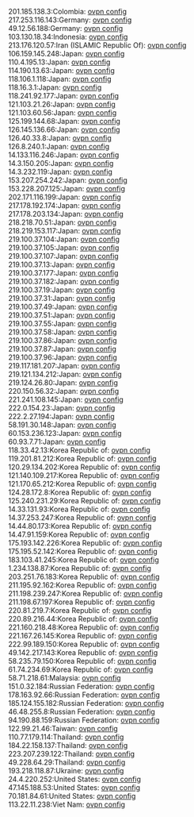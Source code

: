 201.185.138.3:Colombia: [ovpn config](vpn/201_185_138_3.ovpn)  
217.253.116.143:Germany: [ovpn config](vpn/217_253_116_143.ovpn)  
49.12.56.188:Germany: [ovpn config](vpn/49_12_56_188.ovpn)  
103.130.18.34:Indonesia: [ovpn config](vpn/103_130_18_34.ovpn)  
213.176.120.57:Iran (ISLAMIC Republic Of): [ovpn config](vpn/213_176_120_57.ovpn)  
106.159.145.248:Japan: [ovpn config](vpn/106_159_145_248.ovpn)  
110.4.195.13:Japan: [ovpn config](vpn/110_4_195_13.ovpn)  
114.190.13.63:Japan: [ovpn config](vpn/114_190_13_63.ovpn)  
118.106.1.118:Japan: [ovpn config](vpn/118_106_1_118.ovpn)  
118.16.3.1:Japan: [ovpn config](vpn/118_16_3_1.ovpn)  
118.241.92.177:Japan: [ovpn config](vpn/118_241_92_177.ovpn)  
121.103.21.26:Japan: [ovpn config](vpn/121_103_21_26.ovpn)  
121.103.60.56:Japan: [ovpn config](vpn/121_103_60_56.ovpn)  
125.199.144.68:Japan: [ovpn config](vpn/125_199_144_68.ovpn)  
126.145.136.66:Japan: [ovpn config](vpn/126_145_136_66.ovpn)  
126.40.33.8:Japan: [ovpn config](vpn/126_40_33_8.ovpn)  
126.8.240.1:Japan: [ovpn config](vpn/126_8_240_1.ovpn)  
14.133.116.246:Japan: [ovpn config](vpn/14_133_116_246.ovpn)  
14.3.150.205:Japan: [ovpn config](vpn/14_3_150_205.ovpn)  
14.3.232.119:Japan: [ovpn config](vpn/14_3_232_119.ovpn)  
153.207.254.242:Japan: [ovpn config](vpn/153_207_254_242.ovpn)  
153.228.207.125:Japan: [ovpn config](vpn/153_228_207_125.ovpn)  
202.171.116.199:Japan: [ovpn config](vpn/202_171_116_199.ovpn)  
217.178.192.174:Japan: [ovpn config](vpn/217_178_192_174.ovpn)  
217.178.203.134:Japan: [ovpn config](vpn/217_178_203_134.ovpn)  
218.218.70.51:Japan: [ovpn config](vpn/218_218_70_51.ovpn)  
218.219.153.117:Japan: [ovpn config](vpn/218_219_153_117.ovpn)  
219.100.37.104:Japan: [ovpn config](vpn/219_100_37_104.ovpn)  
219.100.37.105:Japan: [ovpn config](vpn/219_100_37_105.ovpn)  
219.100.37.107:Japan: [ovpn config](vpn/219_100_37_107.ovpn)  
219.100.37.13:Japan: [ovpn config](vpn/219_100_37_13.ovpn)  
219.100.37.177:Japan: [ovpn config](vpn/219_100_37_177.ovpn)  
219.100.37.182:Japan: [ovpn config](vpn/219_100_37_182.ovpn)  
219.100.37.19:Japan: [ovpn config](vpn/219_100_37_19.ovpn)  
219.100.37.31:Japan: [ovpn config](vpn/219_100_37_31.ovpn)  
219.100.37.49:Japan: [ovpn config](vpn/219_100_37_49.ovpn)  
219.100.37.51:Japan: [ovpn config](vpn/219_100_37_51.ovpn)  
219.100.37.55:Japan: [ovpn config](vpn/219_100_37_55.ovpn)  
219.100.37.58:Japan: [ovpn config](vpn/219_100_37_58.ovpn)  
219.100.37.86:Japan: [ovpn config](vpn/219_100_37_86.ovpn)  
219.100.37.87:Japan: [ovpn config](vpn/219_100_37_87.ovpn)  
219.100.37.96:Japan: [ovpn config](vpn/219_100_37_96.ovpn)  
219.117.181.207:Japan: [ovpn config](vpn/219_117_181_207.ovpn)  
219.121.134.212:Japan: [ovpn config](vpn/219_121_134_212.ovpn)  
219.124.26.80:Japan: [ovpn config](vpn/219_124_26_80.ovpn)  
220.150.56.32:Japan: [ovpn config](vpn/220_150_56_32.ovpn)  
221.241.108.145:Japan: [ovpn config](vpn/221_241_108_145.ovpn)  
222.0.154.23:Japan: [ovpn config](vpn/222_0_154_23.ovpn)  
222.2.27.194:Japan: [ovpn config](vpn/222_2_27_194.ovpn)  
58.191.30.148:Japan: [ovpn config](vpn/58_191_30_148.ovpn)  
60.153.236.123:Japan: [ovpn config](vpn/60_153_236_123.ovpn)  
60.93.7.71:Japan: [ovpn config](vpn/60_93_7_71.ovpn)  
118.33.42.13:Korea Republic of: [ovpn config](vpn/118_33_42_13.ovpn)  
119.201.81.212:Korea Republic of: [ovpn config](vpn/119_201_81_212.ovpn)  
120.29.134.202:Korea Republic of: [ovpn config](vpn/120_29_134_202.ovpn)  
121.140.109.217:Korea Republic of: [ovpn config](vpn/121_140_109_217.ovpn)  
121.170.65.212:Korea Republic of: [ovpn config](vpn/121_170_65_212.ovpn)  
124.28.172.8:Korea Republic of: [ovpn config](vpn/124_28_172_8.ovpn)  
125.240.231.29:Korea Republic of: [ovpn config](vpn/125_240_231_29.ovpn)  
14.33.131.93:Korea Republic of: [ovpn config](vpn/14_33_131_93.ovpn)  
14.37.253.247:Korea Republic of: [ovpn config](vpn/14_37_253_247.ovpn)  
14.44.80.173:Korea Republic of: [ovpn config](vpn/14_44_80_173.ovpn)  
14.47.91.159:Korea Republic of: [ovpn config](vpn/14_47_91_159.ovpn)  
175.193.142.226:Korea Republic of: [ovpn config](vpn/175_193_142_226.ovpn)  
175.195.52.142:Korea Republic of: [ovpn config](vpn/175_195_52_142.ovpn)  
183.103.41.245:Korea Republic of: [ovpn config](vpn/183_103_41_245.ovpn)  
1.234.138.87:Korea Republic of: [ovpn config](vpn/1_234_138_87.ovpn)  
203.251.76.183:Korea Republic of: [ovpn config](vpn/203_251_76_183.ovpn)  
211.195.92.162:Korea Republic of: [ovpn config](vpn/211_195_92_162.ovpn)  
211.198.239.247:Korea Republic of: [ovpn config](vpn/211_198_239_247.ovpn)  
211.198.67.197:Korea Republic of: [ovpn config](vpn/211_198_67_197.ovpn)  
220.81.219.7:Korea Republic of: [ovpn config](vpn/220_81_219_7.ovpn)  
220.89.216.44:Korea Republic of: [ovpn config](vpn/220_89_216_44.ovpn)  
221.160.218.48:Korea Republic of: [ovpn config](vpn/221_160_218_48.ovpn)  
221.167.26.145:Korea Republic of: [ovpn config](vpn/221_167_26_145.ovpn)  
222.99.189.150:Korea Republic of: [ovpn config](vpn/222_99_189_150.ovpn)  
49.142.217.143:Korea Republic of: [ovpn config](vpn/49_142_217_143.ovpn)  
58.235.79.150:Korea Republic of: [ovpn config](vpn/58_235_79_150.ovpn)  
61.74.234.69:Korea Republic of: [ovpn config](vpn/61_74_234_69.ovpn)  
58.71.218.61:Malaysia: [ovpn config](vpn/58_71_218_61.ovpn)  
151.0.32.184:Russian Federation: [ovpn config](vpn/151_0_32_184.ovpn)  
178.163.92.66:Russian Federation: [ovpn config](vpn/178_163_92_66.ovpn)  
185.124.155.182:Russian Federation: [ovpn config](vpn/185_124_155_182.ovpn)  
46.48.255.8:Russian Federation: [ovpn config](vpn/46_48_255_8.ovpn)  
94.190.88.159:Russian Federation: [ovpn config](vpn/94_190_88_159.ovpn)  
122.99.21.46:Taiwan: [ovpn config](vpn/122_99_21_46.ovpn)  
110.77.179.114:Thailand: [ovpn config](vpn/110_77_179_114.ovpn)  
184.22.158.137:Thailand: [ovpn config](vpn/184_22_158_137.ovpn)  
223.207.239.122:Thailand: [ovpn config](vpn/223_207_239_122.ovpn)  
49.228.64.29:Thailand: [ovpn config](vpn/49_228_64_29.ovpn)  
193.218.118.87:Ukraine: [ovpn config](vpn/193_218_118_87.ovpn)  
24.4.220.252:United States: [ovpn config](vpn/24_4_220_252.ovpn)  
47.145.188.53:United States: [ovpn config](vpn/47_145_188_53.ovpn)  
70.181.84.61:United States: [ovpn config](vpn/70_181_84_61.ovpn)  
113.22.11.238:Viet Nam: [ovpn config](vpn/113_22_11_238.ovpn)  

